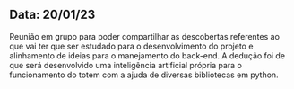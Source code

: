 ## Data: 20/01/23

Reunião em grupo para poder compartilhar as descobertas referentes ao que vai ter que ser estudado para o desenvolvimento do projeto e alinhamento de ideias para o manejamento do back-end. A dedução foi de que será desenvolvido uma inteligência artificial própria para o funcionamento do totem com a ajuda de diversas bibliotecas em python.